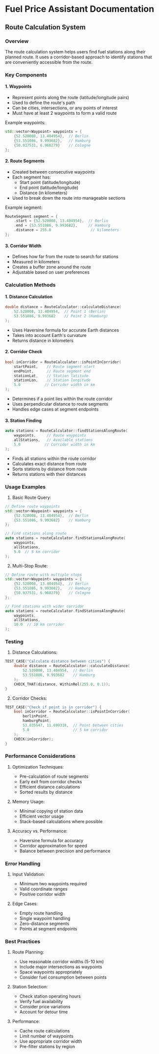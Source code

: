 # Fuel Price Assistant Documentation

## Route Calculation System

### Overview
The route calculation system helps users find fuel stations along their planned route. It uses a corridor-based approach to identify stations that are conveniently accessible from the route.

### Key Components

#### 1. Waypoints
- Represent points along the route (latitude/longitude pairs)
- Used to define the route's path
- Can be cities, intersections, or any points of interest
- Must have at least 2 waypoints to form a valid route

Example waypoints:
```cpp
std::vector<Waypoint> waypoints = {
    {52.520008, 13.404954},  // Berlin
    {53.551086, 9.993682},   // Hamburg
    {50.937531, 6.960279}    // Cologne
};
```

#### 2. Route Segments
- Created between consecutive waypoints
- Each segment has:
  - Start point (latitude/longitude)
  - End point (latitude/longitude)
  - Distance (in kilometers)
- Used to break down the route into manageable sections

Example segment:
```cpp
RouteSegment segment = {
    .start = {52.520008, 13.404954},  // Berlin
    .end = {53.551086, 9.993682},     // Hamburg
    .distance = 255.0                  // kilometers
};
```

#### 3. Corridor Width
- Defines how far from the route to search for stations
- Measured in kilometers
- Creates a buffer zone around the route
- Adjustable based on user preferences

### Calculation Methods

#### 1. Distance Calculation
```cpp
double distance = RouteCalculator::calculateDistance(
    52.520008, 13.404954,  // Point 1 (Berlin)
    53.551086, 9.993682    // Point 2 (Hamburg)
);
```
- Uses Haversine formula for accurate Earth distances
- Takes into account Earth's curvature
- Returns distance in kilometers

#### 2. Corridor Check
```cpp
bool inCorridor = RouteCalculator::isPointInCorridor(
    startPoint,    // Route segment start
    endPoint,      // Route segment end
    stationLat,    // Station latitude
    stationLon,    // Station longitude
    5.0           // Corridor width in km
);
```
- Determines if a point lies within the route corridor
- Uses perpendicular distance to route segments
- Handles edge cases at segment endpoints

#### 3. Station Finding
```cpp
auto stations = RouteCalculator::findStationsAlongRoute(
    waypoints,     // Route waypoints
    allStations,   // Available stations
    5.0           // Corridor width in km
);
```
- Finds all stations within the route corridor
- Calculates exact distance from route
- Sorts stations by distance from route
- Returns stations with their distances

### Usage Examples

1. Basic Route Query:
```cpp
// Define route waypoints
std::vector<Waypoint> waypoints = {
    {52.520008, 13.404954},  // Berlin
    {53.551086, 9.993682}    // Hamburg
};

// Find stations along route
auto stations = routeCalculator.findStationsAlongRoute(
    waypoints,
    allStations,
    5.0  // 5 km corridor
);
```

2. Multi-Stop Route:
```cpp
// Define route with multiple stops
std::vector<Waypoint> waypoints = {
    {52.520008, 13.404954},  // Berlin
    {53.551086, 9.993682},   // Hamburg
    {50.937531, 6.960279}    // Cologne
};

// Find stations with wider corridor
auto stations = routeCalculator.findStationsAlongRoute(
    waypoints,
    allStations,
    10.0  // 10 km corridor
);
```

### Testing

1. Distance Calculations:
```cpp
TEST_CASE("Calculate distance between cities") {
    double distance = RouteCalculator::calculateDistance(
        52.520008, 13.404954,  // Berlin
        53.551086, 9.993682    // Hamburg
    );
    CHECK_THAT(distance, WithinRel(255.0, 0.1));
}
```

2. Corridor Checks:
```cpp
TEST_CASE("Check if point is in corridor") {
    bool inCorridor = RouteCalculator::isPointInCorridor(
        berlinPoint,
        hamburgPoint,
        53.035547, 11.699318,  // Point between cities
        5.0                    // 5 km corridor
    );
    CHECK(inCorridor);
}
```

### Performance Considerations

1. Optimization Techniques:
   - Pre-calculation of route segments
   - Early exit from corridor checks
   - Efficient distance calculations
   - Sorted results by distance

2. Memory Usage:
   - Minimal copying of station data
   - Efficient vector usage
   - Stack-based calculations where possible

3. Accuracy vs. Performance:
   - Haversine formula for accuracy
   - Corridor approximation for speed
   - Balance between precision and performance

### Error Handling

1. Input Validation:
   - Minimum two waypoints required
   - Valid coordinate ranges
   - Positive corridor width

2. Edge Cases:
   - Empty route handling
   - Single waypoint handling
   - Zero-distance segments
   - Points at segment endpoints

### Best Practices

1. Route Planning:
   - Use reasonable corridor widths (5-10 km)
   - Include major intersections as waypoints
   - Space waypoints appropriately
   - Consider fuel consumption between points

2. Station Selection:
   - Check station operating hours
   - Verify fuel availability
   - Consider price variations
   - Account for detour time

3. Performance:
   - Cache route calculations
   - Limit number of waypoints
   - Use appropriate corridor width
   - Pre-filter stations by region 